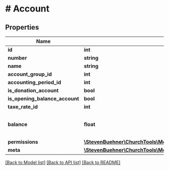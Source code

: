 # # Account

## Properties

Name | Type | Description | Notes
------------ | ------------- | ------------- | -------------
**id** | **int** |  | [optional]
**number** | **string** |  | [optional]
**name** | **string** |  | [optional]
**account_group_id** | **int** |  | [optional]
**accounting_period_id** | **int** |  | [optional]
**is_donation_account** | **bool** |  | [optional]
**is_opening_balance_account** | **bool** |  | [optional]
**taxe_rate_id** | **int** |  | [optional]
**balance** | **float** | Current balance of account in cent. | [optional]
**permissions** | [**\StevenBuehner\ChurchTools\Model\GetAllData200ResponseDataAccountsInnerPermissions**](GetAllData200ResponseDataAccountsInnerPermissions.md) |  | [optional]
**meta** | [**\StevenBuehner\ChurchTools\Model\EntityMetaData**](EntityMetaData.md) |  | [optional]

[[Back to Model list]](../../README.md#models) [[Back to API list]](../../README.md#endpoints) [[Back to README]](../../README.md)
